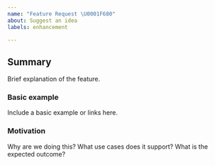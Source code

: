 ```yaml
---
name: "Feature Request \U0001F680"
about: Suggest an idea
labels: enhancement

---
```


## Summary
Brief explanation of the feature.

### Basic example
Include a basic example or links here.

### Motivation
Why are we doing this? What use cases does it support? What is the expected outcome?
